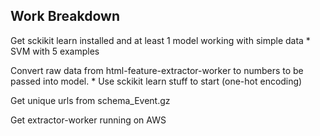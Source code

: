 ## Work Breakdown
Get sckikit learn installed and at least 1 model working with simple data
    * SVM with 5 examples

Convert raw data from html-feature-extractor-worker to numbers to be passed into model.
        * Use sckikit learn stuff to start (one-hot encoding)

Get unique urls from schema_Event.gz

Get extractor-worker running on AWS 

